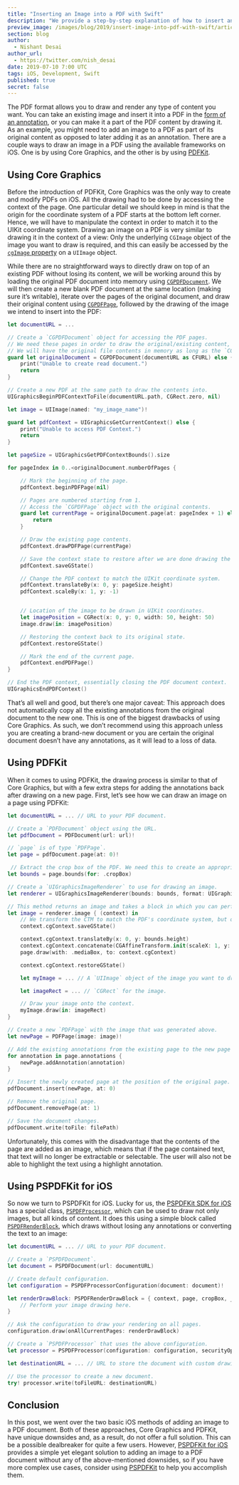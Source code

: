 ```yaml
---
title: "Inserting an Image into a PDF with Swift"
description: "We provide a step-by-step explanation of how to insert an image into a PDF using Swift."
preview_image: /images/blog/2019/insert-image-into-pdf-with-swift/article-header.png
section: blog
author:
  - Nishant Desai
author_url:
  - https://twitter.com/nish_desai
date: 2019-07-10 7:00 UTC
tags: iOS, Development, Swift
published: true
secret: false
---
```


The PDF format allows you to draw and render any type of content you want. You can take an existing image and insert it into a PDF in the [form of an annotation][], or you can make it a part of the PDF content by drawing it. As an example, you might need to add an image to a PDF as part of its original content as opposed to later adding it as an annotation. There are a couple ways to draw an image in a PDF using the available frameworks on iOS. One is by using Core Graphics, and the other is by using [PDFKit][].

## Using Core Graphics

Before the introduction of PDFKit, Core Graphics was the only way to create and modify PDFs on iOS. All the drawing had to be done by accessing the context of the page. One particular detail we should keep in mind is that the origin for the coordinate system of a PDF starts at the bottom left corner. Hence, we will have to manipulate the context in order to match it to the UIKit coordinate system. Drawing an image on a PDF is very similar to drawing it in the context of a view: Only the underlying `CGImage` object of the image you want to draw is required, and this can easily be accessed by the [`cgImage` property][] on a `UIImage` object.

While there are no straightforward ways to directly draw on top of an existing PDF without losing its content, we will be working around this by loading the original PDF document into memory using [`CGPDFDocument`][]. We will then create a new blank PDF document at the same location (making sure it’s writable), iterate over the pages of the original document, and draw their original content using [`CGPDFPage`][], followed by the drawing of the image we intend to insert into the PDF:

```swift
let documentURL = ...

// Create a `CGPDFDocument` object for accessing the PDF pages.
// We need these pages in order to draw the original/existing content, because `UIGraphicsBeginPDFContextToFile` creates a file with a clean slate.
// We will have the original file contents in memory as long as the `CGPDFDocument` object is around, even after we have started rewriting the file at the path.
guard let originalDocument = CGPDFDocument(documentURL as CFURL) else {
    print("Unable to create read document.")
    return
}

// Create a new PDF at the same path to draw the contents into.
UIGraphicsBeginPDFContextToFile(documentURL.path, CGRect.zero, nil)

let image = UIImage(named: "my_image_name")!

guard let pdfContext = UIGraphicsGetCurrentContext() else {
    print("Unable to access PDF Context.")
    return
}

let pageSize = UIGraphicsGetPDFContextBounds().size

for pageIndex in 0..<originalDocument.numberOfPages {

    // Mark the beginning of the page.
    pdfContext.beginPDFPage(nil)

    // Pages are numbered starting from 1.
    // Access the `CGPDFPage` object with the original contents.
    guard let currentPage = originalDocument.page(at: pageIndex + 1) else {
        return
    }

    // Draw the existing page contents.
    pdfContext.drawPDFPage(currentPage)

    // Save the context state to restore after we are done drawing the image.
    pdfContext.saveGState()

    // Change the PDF context to match the UIKit coordinate system.
    pdfContext.translateBy(x: 0, y: pageSize.height)
    pdfContext.scaleBy(x: 1, y: -1)


    // Location of the image to be drawn in UIKit coordinates.
    let imagePosition = CGRect(x: 0, y: 0, width: 50, height: 50)
    image.draw(in: imagePosition)

    // Restoring the context back to its original state.
    pdfContext.restoreGState()

    // Mark the end of the current page.
    pdfContext.endPDFPage()
}

// End the PDF context, essentially closing the PDF document context.
UIGraphicsEndPDFContext()
```

That’s all well and good, but there’s one major caveat: This approach does not automatically copy all the existing annotations from the original document to the new one. This is one of the biggest drawbacks of using Core Graphics. As such, we don’t recommend using this approach unless you are creating a brand-new document or you are certain the original document doesn’t have any annotations, as it will lead to a loss of data.

## Using PDFKit

When it comes to using PDFKit, the drawing process is similar to that of Core Graphics, but with a few extra steps for adding the annotations back after drawing on a new page. First, let’s see how we can draw an image on a page using PDFKit:

```swift
let documentURL = ... // URL to your PDF document.

// Create a `PDFDocument` object using the URL.
let pdfDocument = PDFDocument(url: url)!

// `page` is of type `PDFPage`.
let page = pdfDocument.page(at: 0)!

 // Extract the crop box of the PDF. We need this to create an appropriate graphics context.
let bounds = page.bounds(for: .cropBox)

// Create a `UIGraphicsImageRenderer` to use for drawing an image.
let renderer = UIGraphicsImageRenderer(bounds: bounds, format: UIGraphicsImageRendererFormat.default())

// This method returns an image and takes a block in which you can perform any kind of drawing.
let image = renderer.image { (context) in
    // We transform the CTM to match the PDF's coordinate system, but only long enough to draw the page.
    context.cgContext.saveGState()

    context.cgContext.translateBy(x: 0, y: bounds.height)
    context.cgContext.concatenate(CGAffineTransform.init(scaleX: 1, y: -1))
    page.draw(with: .mediaBox, to: context.cgContext)

    context.cgContext.restoreGState()

    let myImage = ... // A `UIImage` object of the image you want to draw.

    let imageRect = ... // `CGRect` for the image.

    // Draw your image onto the context.
    myImage.draw(in: imageRect)
}

// Create a new `PDFPage` with the image that was generated above.
let newPage = PDFPage(image: image)!

// Add the existing annotations from the existing page to the new page we created.
for annotation in page.annotations {
    newPage.addAnnotation(annotation)
}

// Insert the newly created page at the position of the original page.
pdfDocument.insert(newPage, at: 0)

// Remove the original page.
pdfDocument.removePage(at: 1)

// Save the document changes.
pdfDocument.write(toFile: filePath)
```

Unfortunately, this comes with the disadvantage that the contents of the page are added as an image, which means that if the page contained text, that text will no longer be extractable or selectable. The user will also not be able to highlight the text using a highlight annotation.

## Using PSPDFKit for iOS

So now we turn to PSPDFKit for iOS. Lucky for us, the [PSPDFKit SDK for iOS][pspdfkit for ios] has a special class, [`PSPDFProcessor`][], which can be used to draw not only images, but all kinds of content. It does this using a simple block called [`PSPDFRenderBlock`][], which draws without losing any annotations or converting the text to an image:

```swift
let documentURL = ... // URL to your PDF document.

// Create a `PSPDFDocument`.
let document = PSPDFDocument(url: documentURL)

// Create default configuration.
let configuration = PSPDFProcessorConfiguration(document: document)!

let renderDrawBlock: PSPDFRenderDrawBlock = { context, page, cropBox, _, _ in
    // Perform your image drawing here.
}

// Ask the configuration to draw your rendering on all pages.
configuration.draw(onAllCurrentPages: renderDrawBlock)

// Create a `PSPDFProcessor` that uses the above configuration.
let processor = PSPDFProcessor(configuration: configuration, securityOptions: nil)

let destinationURL = ... // URL to store the document with custom drawing.

// Use the processor to create a new document.
try! processor.write(toFileURL: destinationURL)
```

## Conclusion

In this post, we went over the two basic iOS methods of adding an image to a PDF document. Both of these approaches, Core Graphics and PDFKit, have unique downsides and, as a result, do not offer a full solution. This can be a possible dealbreaker for quite a few users. However, [PSPDFKit for iOS][] provides a simple yet elegant solution to adding an image to a PDF document without any of the above-mentioned downsides, so if you have more complex use cases, consider using [PSPDFKit][] to help you accomplish them.

[form of an annotation]: https://pspdfkit.com/blog/2019/image-annotation-via-pdfkit/
[pdfkit]: https://developer.apple.com/documentation/pdfkit
[`cgpdfdocument`]: https://developer.apple.com/documentation/coregraphics/cgpdfdocument
[`cgpdfpage`]: https://developer.apple.com/documentation/coregraphics/cgpdfdocument/cgpdfpage
[pspdfkit for ios]: https://pspdfkit.com/pdf-sdk/ios/
[pspdfkit]: https://pspdfkit.com/try/
[`cgimage` property]: https://developer.apple.com/documentation/uikit/uiimage/1624147-cgimage
[`pspdfprocessor`]: https://pspdfkit.com/api/ios/Classes/PSPDFProcessor.html
[`pspdfrenderblock`]: https://pspdfkit.com/api/ios/Other%20Type%20Definitions.html#/c:PSPDFRenderOption.h@T@PSPDFRenderDrawBlock
